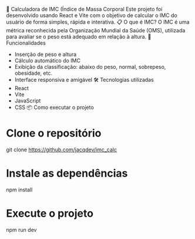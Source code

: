 🧮 Calculadora de IMC (Índice de Massa Corporal
Este projeto foi desenvolvido usando React e Vite com o objetivo de calcular o IMC do usuário de forma simples, rápida e interativa.
📋 O que é IMC?
O IMC é uma métrica reconhecida pela Organização Mundial da Saúde (OMS), utilizada para avaliar se o peso está adequado em relação à altura.
🚀 Funcionalidades
- Inserção de peso e altura
- Cálculo automático do IMC
- Exibição da classificação: abaixo do peso, normal, sobrepeso, obesidade, etc.
- Interface responsiva e amigável
🛠️ Tecnologias utilizadas
- React
- Vite
- JavaScript
- CSS
📦 Como executar o projeto
# Clone o repositório
git clone https://github.com/jacqdev/imc_calc

# Instale as dependências
npm install

# Execute o projeto
npm run dev



